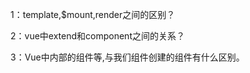 1：template,$mount,render之间的区别？


2：vue中extend和component之间的关系？


3：Vue中内部的组件<keep-live></keep-live>等,与我们组件创建的组件有什么区别。